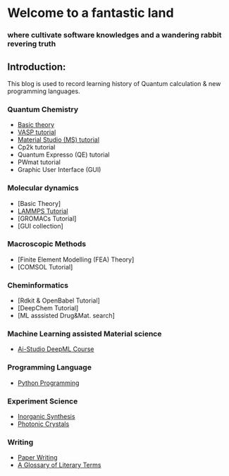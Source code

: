 # Welcome to a fantastic land
### where cultivate software knowledges and a wandering rabbit revering truth

## Introduction:
This blog is used to record learning history of Quantum calculation & new programming languages.
### Quantum Chemistry
  - [Basic theory](./QC/Basic_theory.html)
  - [VASP tutorial](./QC/VASP_tutorial.html)
  - [Material Studio (MS) tutorial](./QC/MS_tutorial.html)
  - Cp2k tutorial
  - Quantum Expresso (QE) tutorial
  - PWmat tutorial
  - Graphic User Interface (GUI)

### Molecular dynamics
  - [Basic Theory]
  - [LAMMPS Tutorial](./MD/LAMMPS_Tutorial.html)
  - [GROMACs Tutorial]
  - [GUI collection]

### Macroscopic Methods
  - [Finite Element Modelling (FEA) Theory]
  - [COMSOL Tutorial]

### Cheminformatics
  - [Rdkit & OpenBabel Tutorial]
  - [DeepChem Tutorial]
  - [ML asssisted Drug&Mat. search]
  
### Machine Learning assisted Material science
  - [Ai-Studio DeepML Course](./ML/Ai-Studio.html)
  
### Programming Language
  - [Python Programming](./PL/python_programming.html)

### Experiment Science
- [Inorganic Synthesis](./QC/inorganic_synthesis.html)
- [Photonic Crystals](./QC/photonic_crystals.html)

### Writing
- [Paper Writing](./W/paper_writing.html)
- [A Glossary of Literary Terms](./W/A_glossary_of_literary_term.html)
